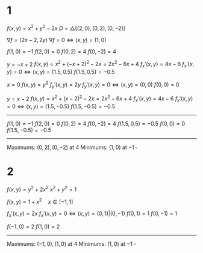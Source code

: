 # 1

$f(x,y)=x^2+y^2-2x$
$D=\triangle[(2,0),(0,2),(0,-2)]$

$\nabla f=\langle2x-2,2y\rangle$
$\nabla f=0\iff(x,y)=(1,0)$

$f(1,0)=-1$
$f(2,0)=0$
$f(0,2)=4$
$f(0,-2)=4$

$y=-x+2$
$f(x,y)=x^2+(-x+2)^2-2x=2x^2-6x+4$
$f_x'(x,y)=4x-6$
$f_x'(x,y)=0\iff (x,y)=(1.5,0.5)$
$f(1.5,0.5)=-0.5$

$x=0$
$f(x,y)=y^2$
$f_y'(x,y)=2y$
$f_y'(x,y)=0\iff (x,y)=(0,0)$
$f(0,0)=0$

$y=x-2$
$f(x,y)=x^2+(x-2)^2-2x=2x^2-6x+4$
$f_x'(x,y)=4x-6$
$f_x'(x,y)=0\iff (x,y)=(1.5,-0.5)$
$f(1.5,-0.5)=-0.5$

---

$f(1,0)=-1$
$f(2,0)=0$
$f(0,2)=4$
$f(0,-2)=4$
$f(1.5,0.5)=-0.5$
$f(0,0)=0$
$f(1.5,-0.5)=-0.5$

---

Maximums: $(0,2),(0,-2)$ at $4$
Minimums: $(1,0)$ at $-1$
$\square$

# 2

$f(x,y)=y^2+2x^2$
$x^2+y^2=1$

$f(x,y)=1+x^2\quad x\in[-1,1]$

$f_x'(x,y)=2x$
$f_x'(x,y)=0\iff (x,y)=(0,1)|(0,-1)$
$f(0,1)=1$
$f(0,-1)=1$

$f(-1,0)=2$
$f(1,0)=2$

---

Maximums: $(-1,0),(1,0)$ at $4$
Minimums: $(1,0)$ at $-1$
$\square$
